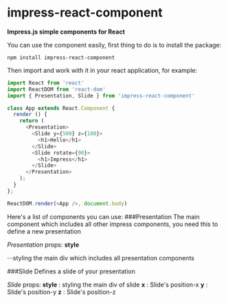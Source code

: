 # impress-react-component
**Impress.js simple components for React**

You can use the component easily,
first thing to do is to install the package:
```shell
npm install impress-react-component
```

Then import and work with it in your react application, for example:
```javascript
import React from 'react'
import ReactDOM from 'react-dom'
import { Presentation, Slide } from 'impress-react-component'

class App extends React.Component {
  render () {
    return (
      <Presentation>
        <Slide y={500} z={100}>
          <h1>Hello</h1>
        </Slide>
        <Slide rotate={90}>
          <h1>Impress</h1>
        </Slide>
      </Presentation>
    );
  }
};

ReactDOM.render(<App />, document.body)
```

Here's a list of components you can use:
###Presentation
The main component which includes all other impress components, you need this to define a new presentation

_Presentation_ props:
**style**

⋅⋅⋅styling the main div which includes all presentation components

###Slide
Defines a slide of your presentation

_Slide_ props:
**style**
: styling the main div of slide
**x**
: Slide's position-x
**y**
: Slide's position-y
**z**
: Slide's position-z
